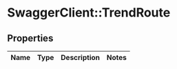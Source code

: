 # SwaggerClient::TrendRoute

## Properties
Name | Type | Description | Notes
------------ | ------------- | ------------- | -------------


